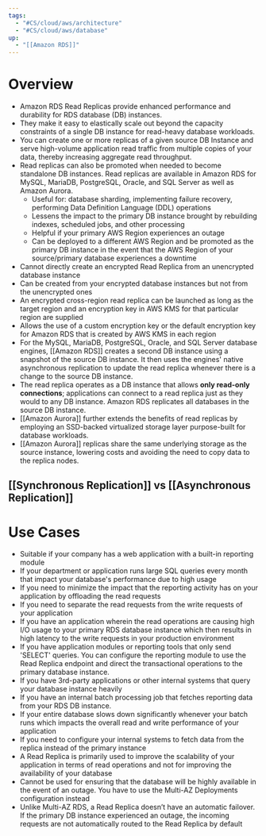 ```yaml
---
tags:
  - "#CS/cloud/aws/architecture"
  - "#CS/cloud/aws/database"
up:
  - "[[Amazon RDS]]"
---
```

# Overview

- Amazon RDS Read Replicas provide enhanced performance and durability for RDS database (DB) instances. 
- They make it easy to elastically scale out beyond the capacity constraints of a single DB instance for read-heavy database workloads. 
- You can create one or more replicas of a given source DB Instance and serve high-volume application read traffic from multiple copies of your data, thereby increasing aggregate read throughput. 
- Read replicas can also be promoted when needed to become standalone DB instances. Read replicas are available in Amazon RDS for MySQL, MariaDB, PostgreSQL, Oracle, and SQL Server as well as Amazon Aurora.
	- Useful for: database sharding, implementing failure recovery, performing Data Definition Language (DDL) operations
	- Lessens the impact to the primary DB instance brought by rebuilding indexes, scheduled jobs, and other processing
	- Helpful if your primary AWS Region experiences an outage
	- Can be deployed to a different AWS Region and be promoted as the primary DB instance in the event that the AWS Region of your source/primary database experiences a downtime
- Cannot directly create an encrypted Read Replica from an unencrypted database instance
- Can be created from your encrypted database instances but not from the unencrypted ones
- An encrypted cross-region read replica can be launched as long as the target region and an encryption key in AWS KMS for that particular region are supplied
- Allows the use of a custom encryption key or the default encryption key for Amazon RDS that is created by AWS KMS in each region
- For the MySQL, MariaDB, PostgreSQL, Oracle, and SQL Server database engines, [[Amazon RDS]] creates a second DB instance using a snapshot of the source DB instance. It then uses the engines' native asynchronous replication to update the read replica whenever there is a change to the source DB instance. 
- The read replica operates as a DB instance that allows **only read-only connections**; applications can connect to a read replica just as they would to any DB instance. Amazon RDS replicates all databases in the source DB instance.
- [[Amazon Aurora]] further extends the benefits of read replicas by employing an SSD-backed virtualized storage layer purpose-built for database workloads.
- [[Amazon Aurora]] replicas share the same underlying storage as the source instance, lowering costs and avoiding the need to copy data to the replica nodes. 


## [[Synchronous Replication]] vs [[Asynchronous Replication]]


# Use Cases

- Suitable if your company has a web application with a built-in reporting module
- If your department or application runs large SQL queries every month that impact your database's performance due to high usage
- If you need to minimize the impact that the reporting activity has on your application by offloading the read requests
- If you need to separate the read requests from the write requests of your application
- If you have an application wherein the read operations are causing high I/O usage to your primary RDS database instance which then results in high latency to the write requests in your production environment
- If you have application modules or reporting tools that only send 'SELECT' queries. You can configure the reporting module to use the Read Replica endpoint and direct the transactional operations to the primary database instance.
- If you have 3rd-party applications or other internal systems that query your database instance heavily
- If you have an internal batch processing job that fetches reporting data from your RDS DB instance.
- If your entire database slows down significantly whenever your batch runs which impacts the overall read and write performance of your application
- If you need to configure your internal systems to fetch data from the replica instead of the primary instance
- A Read Replica is primarily used to improve the scalability of your application in terms of read operations and not for improving the availability of your database
- Cannot be used for ensuring that the database will be highly available in the event of an outage. You have to use the Multi-AZ Deployments configuration instead
- Unlike Multi-AZ RDS, a Read Replica doesn’t have an automatic failover. If the primary DB instance experienced an outage, the incoming requests are not automatically routed to the Read Replica by default




